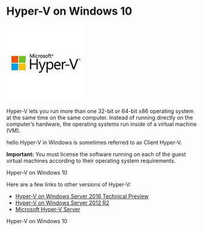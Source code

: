 # Hyper-V on Windows 10

![image33](media/3.png)

Hyper-V lets you run more than one 32-bit or 64-bit x86 operating system at the same time on the same computer. Instead of running directly on the computer’s hardware, the operating systems run inside of a virtual machine (VM).

hello
Hyper-V in Windows is sometimes referred to as Client Hyper-V.

**Important:** You must license the software running on each of the guest virtual machines according to their operating system requirements.

Hyper-V on Windows 10

Here are a few links to other versions of Hyper-V:
*  [Hyper-V on Windows Server 2016 Technical Preview](https://technet.microsoft.com/en-us/library/mt126117.aspx)
*  [Hyper-V on Windows Server 2012 R2](https://technet.microsoft.com/en-us/library/hh831531.aspx)
*  [Microsoft Hyper-V Server](https://technet.microsoft.com/library/hh923062.aspx)

Hyper-V on Windows 10
